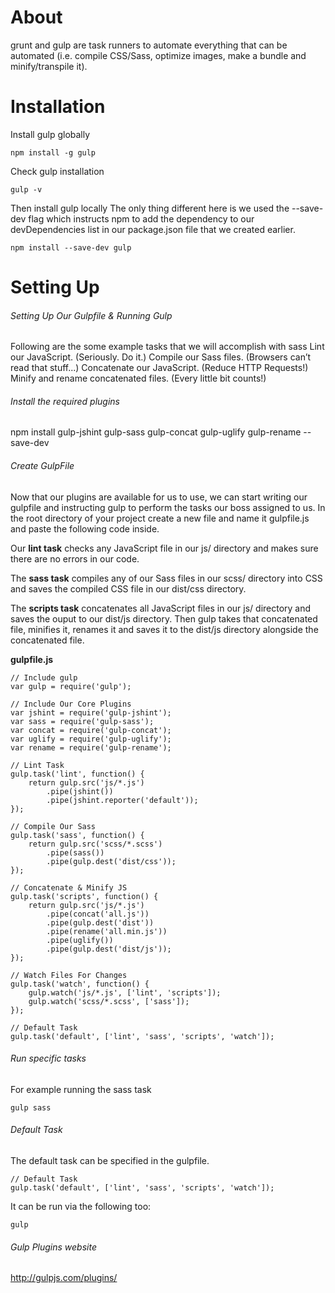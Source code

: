 # About
grunt and gulp are task runners to automate everything that can be automated (i.e. compile CSS/Sass, optimize images, make a bundle and minify/transpile it).

# Installation
Install gulp globally
```
npm install -g gulp
```

Check gulp installation
```
gulp -v
```

Then install gulp locally
The only thing different here is we used the --save-dev flag which instructs npm to add the dependency to our devDependencies list in our package.json file that we created earlier.
```
npm install --save-dev gulp
```

# Setting Up
###### Setting Up Our Gulpfile & Running Gulp
Following are the some example tasks that we will accomplish with sass
    Lint our JavaScript. (Seriously. Do it.)
    Compile our Sass files. (Browsers can’t read that stuff...)
    Concatenate our JavaScript. (Reduce HTTP Requests!)
    Minify and rename concatenated files. (Every little bit counts!)

###### Install the required plugins
npm install gulp-jshint gulp-sass gulp-concat gulp-uglify gulp-rename --save-dev

###### Create GulpFile
Now that our plugins are available for us to use, we can start writing our gulpfile and instructing gulp to perform the tasks our boss assigned to us.
In the root directory of your project create a new file and name it gulpfile.js and paste the following code inside.

Our **lint task** checks any JavaScript file in our js/ directory and makes sure there are no errors in our code.

The **sass task** compiles any of our Sass files in our scss/ directory into CSS and saves the compiled CSS file in our dist/css directory.

The **scripts task** concatenates all JavaScript files in our js/ directory and saves the ouput to our dist/js directory. Then gulp takes that concatenated file, minifies it, renames it and saves it to the dist/js directory alongside the concatenated file.

**gulpfile.js**
```
// Include gulp
var gulp = require('gulp');

// Include Our Core Plugins
var jshint = require('gulp-jshint');
var sass = require('gulp-sass');
var concat = require('gulp-concat');
var uglify = require('gulp-uglify');
var rename = require('gulp-rename');

// Lint Task
gulp.task('lint', function() {
    return gulp.src('js/*.js')
        .pipe(jshint())
        .pipe(jshint.reporter('default'));
});

// Compile Our Sass
gulp.task('sass', function() {
    return gulp.src('scss/*.scss')
        .pipe(sass())
        .pipe(gulp.dest('dist/css'));
});

// Concatenate & Minify JS
gulp.task('scripts', function() {
    return gulp.src('js/*.js')
        .pipe(concat('all.js'))
        .pipe(gulp.dest('dist'))
        .pipe(rename('all.min.js'))
        .pipe(uglify())
        .pipe(gulp.dest('dist/js'));
});

// Watch Files For Changes
gulp.task('watch', function() {
    gulp.watch('js/*.js', ['lint', 'scripts']);
    gulp.watch('scss/*.scss', ['sass']);
});

// Default Task
gulp.task('default', ['lint', 'sass', 'scripts', 'watch']);
```

###### Run specific tasks
For example running the sass task
```
gulp sass
```

###### Default Task
The default task can be specified in the gulpfile. 
```
// Default Task
gulp.task('default', ['lint', 'sass', 'scripts', 'watch']);
```
It can be run via the following too:
```
gulp
```

###### Gulp Plugins website
http://gulpjs.com/plugins/
